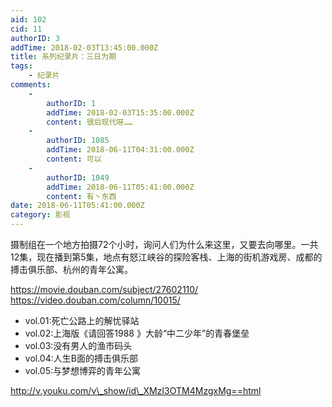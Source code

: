 ```yaml
---
aid: 102
cid: 11
authorID: 3
addTime: 2018-02-03T13:45:00.000Z
title: 系列纪录片：三日为期
tags:
    - 纪录片
comments:
    -
        authorID: 1
        addTime: 2018-02-03T15:35:00.000Z
        content: 很后现代呀……
    -
        authorID: 1085
        addTime: 2018-06-11T04:31:00.000Z
        content: 可以
    -
        authorID: 1049
        addTime: 2018-06-11T05:41:00.000Z
        content: 有丶东西
date: 2018-06-11T05:41:00.000Z
category: 影视
---
```


摄制组在一个地方拍摄72个小时，询问人们为什么来这里，又要去向哪里。一共12集，现在播到第5集，地点有怒江峡谷的探险客栈、上海的街机游戏房、成都的搏击俱乐部、杭州的青年公寓。

https://movie.douban.com/subject/27602110/ https://video.douban.com/column/10015/

*   vol.01:死亡公路上的解忧驿站
*   vol.02:上海版《请回答1988 》大龄“中二少年”的青春堡垒
*   vol.03:没有男人的渔市码头
*   vol.04:人生B面的搏击俱乐部
*   vol.05:与梦想博弈的青年公寓

http://v.youku.com/v\_show/id\_XMzI3OTM4MzgxMg==html
